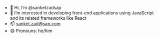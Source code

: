 - 👋 Hi, I’m @sanketzadsap
- 👀 I’m interested in developing front-end applications using JavaScript and its related frameworks like React
- 📫 sanket.zad@sap.com
- 😄 Pronouns: he/him

<!---
sanketzadsap/sanketzadsap is a ✨ special ✨ repository because its `README.md` (this file) appears on your GitHub profile.
You can click the Preview link to take a look at your changes.
--->
